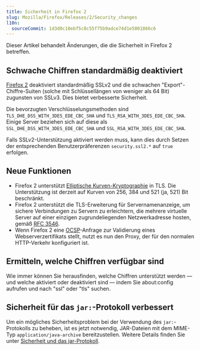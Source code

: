 ```yaml
---
title: Sicherheit in Firefox 2
slug: Mozilla/Firefox/Releases/2/Security_changes
l10n:
  sourceCommit: 1d3d0c10ebf5c8c55f75b9adce74d1e5001866c6
---
```


Dieser Artikel behandelt Änderungen, die die Sicherheit in Firefox 2 betreffen.

## Schwache Chiffren standardmäßig deaktiviert

[Firefox 2](/de/docs/Mozilla/Firefox/Releases/2) deaktiviert standardmäßig SSLv2 und die schwachen "Export"-Chiffre-Suiten (solche mit Schlüssellängen von weniger als 64 Bit) zugunsten von SSLv3. Dies bietet verbesserte Sicherheit.

Die bevorzugten Verschlüsselungsmethoden sind `TLS_DHE_DSS_WITH_3DES_EDE_CBC_SHA` und `TLS_RSA_WITH_3DES_EDE_CBC_SHA`. Einige Server beziehen sich auf diese als `SSL_DHE_DSS_WITH_3DES_EDE_CBC_SHA` und `SSL_RSA_WITH_3DES_EDE_CBC_SHA`.

Falls SSLv2-Unterstützung aktiviert werden muss, kann dies durch Setzen der entsprechenden Benutzerpräferenzen `security.ssl2.*` auf `true` erfolgen.

## Neue Funktionen

- Firefox 2 unterstützt [Elliptische Kurven-Kryptographie](https://en.wikipedia.org/wiki/Elliptic_curve_cryptography) in TLS. Die Unterstützung ist derzeit auf Kurven von 256, 384 und 521 (ja, 521) Bit beschränkt.
- Firefox 2 unterstützt die TLS-Erweiterung für Servernamenanzeige, um sichere Verbindungen zu Servern zu erleichtern, die mehrere virtuelle Server auf einer einzigen zugrundeliegenden Netzwerkadresse hosten, gemäß [RFC 3546](https://datatracker.ietf.org/doc/html/rfc3546).
- Wenn Firefox 2 eine [OCSP](https://en.wikipedia.org/wiki/Ocsp)-Anfrage zur Validierung eines Webserverzertifikats stellt, nutzt es nun den Proxy, der für den normalen HTTP-Verkehr konfiguriert ist.

## Ermitteln, welche Chiffren verfügbar sind

Wie immer können Sie herausfinden, welche Chiffren unterstützt werden — und welche aktiviert oder deaktiviert sind — indem Sie about:config aufrufen und nach "ssl" oder "tls" suchen.

## Sicherheit für das `jar:`-Protokoll verbessert

Um ein mögliches Sicherheitsproblem bei der Verwendung des `jar:`-Protokolls zu beheben, ist es jetzt notwendig, JAR-Dateien mit dem MIME-Typ `application/java-archive` bereitzustellen. Weitere Details finden Sie unter [Sicherheit und das jar-Protokoll](/de/docs/Security_and_the_jar_protocol).
